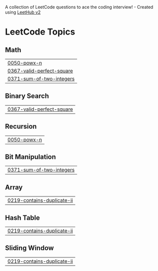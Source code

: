 A collection of LeetCode questions to ace the coding interview! - Created using [LeetHub v2](https://github.com/arunbhardwaj/LeetHub-2.0)
<!---LeetCode Topics Start-->
# LeetCode Topics
## Math
|  |
| ------- |
| [0050-powx-n](https://github.com/Bhumika-Kumar/Leet-code/tree/master/0050-powx-n) |
| [0367-valid-perfect-square](https://github.com/Bhumika-Kumar/Leet-code/tree/master/0367-valid-perfect-square) |
| [0371-sum-of-two-integers](https://github.com/Bhumika-Kumar/Leet-code/tree/master/0371-sum-of-two-integers) |
## Binary Search
|  |
| ------- |
| [0367-valid-perfect-square](https://github.com/Bhumika-Kumar/Leet-code/tree/master/0367-valid-perfect-square) |
## Recursion
|  |
| ------- |
| [0050-powx-n](https://github.com/Bhumika-Kumar/Leet-code/tree/master/0050-powx-n) |
## Bit Manipulation
|  |
| ------- |
| [0371-sum-of-two-integers](https://github.com/Bhumika-Kumar/Leet-code/tree/master/0371-sum-of-two-integers) |
## Array
|  |
| ------- |
| [0219-contains-duplicate-ii](https://github.com/Bhumika-Kumar/Leet-code/tree/master/0219-contains-duplicate-ii) |
## Hash Table
|  |
| ------- |
| [0219-contains-duplicate-ii](https://github.com/Bhumika-Kumar/Leet-code/tree/master/0219-contains-duplicate-ii) |
## Sliding Window
|  |
| ------- |
| [0219-contains-duplicate-ii](https://github.com/Bhumika-Kumar/Leet-code/tree/master/0219-contains-duplicate-ii) |
<!---LeetCode Topics End-->